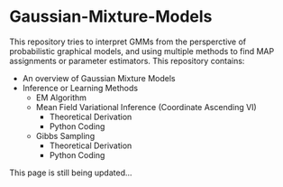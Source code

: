 # Gaussian-Mixture-Models

This repository tries to interpret GMMs from the persperctive of probabilistic graphical models, and using multiple methods to find MAP assignments or parameter estimators.
This repository contains:

- An overview of Gaussian Mixture Models
- Inference or Learning Methods
  - EM Algorithm
  - Mean Field Variational Inference (Coordinate Ascending VI)
    - Theoretical Derivation
    - Python Coding
  - Gibbs Sampling
    - Theoretical Derivation
    - Python Coding
  
  
    


This page is still being updated...
